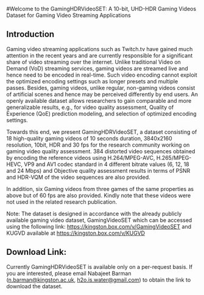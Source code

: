 #Welcome to the GamingHDRVideoSET: A 10-bit, UHD-HDR Gaming Videos Dataset for Gaming Video Streaming Applications

## Introduction
Gaming video streaming applications such as Twitch.tv have gained much attention in the recent years and are currently responsible for a significant share of video streaming over the internet. Unlike traditional Video on Demand (VoD) streaming services, gaming videos are streamed live and hence need to be encoded in real-time. Such video encoding cannot exploit the optimized encoding settings such as longer presets and multiple passes. Besides, gaming videos, unlike regular, non-gaming videos consist of artificial scenes and hence may be perceived differently by end users. An openly available dataset allows researchers to gain comparable and more generalizable results, e.g., for video quality assessment, Quality of Experience (QoE) prediction modeling, and selection of optimized encoding settings.

Towards this end, we present GamingHDRVideoSET, a dataset consisting of 18 high-quality gaming videos of 10 seconds duration, 3840x2160 resolution, 10bit, HDR and 30 fps for the research community working on gaming video quality assessment. 384 distorted video sequences obtained by encoding the reference videos using H.264/MPEG-AVC, H.265/MPEG-HEVC, VP9 and AV1 codec standard in 4 different bitrate values (6, 12, 18 and 24 Mbps) and Objective quality assessment results in terms of PSNR and HDR-VQM of the video sequences are also provided.

In addition, six Gaming videos from three games of the same properties as above but of 60 fps are also provided. Kindly note that these videos were not used in the related research publication.

Note: The dataset is designed in accordance with the already publicly available gaming video dataset, GamingVideoSET which can be accessed using the following link: https://kingston.box.com/v/GamingVideoSET and KUGVD available at https://kingston.box.com/v/KUGVD 


## Download Link: 

Currently GamingHDRVideoSET is available only on a per-request basis. If you are interested, please email Nabajeet Barman (n.barman@kingston.ac.uk, h2o.is.water@gmail.com) to obtain the link to download the dataset.
